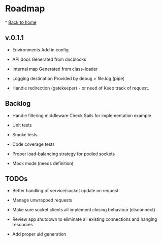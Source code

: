 # Roadmap

^ [Back to home](../README.md)


## v.0.1.1

- Environments
  Add in config

- API docs
  Generated from docblocks

- Internal map
  Generated from class-loader

- Logging destination
  Provided by debug > file.log (pipe)

- Handle redirection (gatekeeper) - or need of
	Keep track of request.

## Backlog

- Handle filtering middleware
  Check Sails for implementation example

- Unit tests

- Smoke tests

- Code coverage tests

- Proper load-balancing strategy for pooled sockets

- Mock mode (needs definition)

## TODOs

- Better handling of service/socket update on request

- Manage unwrapped requests

- Make sure socket clients all implement closing behaviour (disconnect)

- Review app shutdown to eliminate all existing connections and hanging resources

- Add proper uid generation
